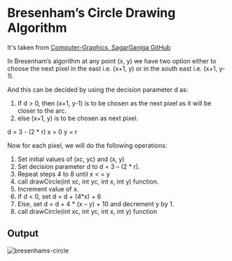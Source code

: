 # Bresenham’s Circle Drawing Algorithm

It's taken from [Computer-Graphics, SagarGaniga GitHub](https://github.com/SagarGaniga/computer-graphics)

In Bresenham’s algorithm at any point (x, y) we have two option either to choose the next pixel in the east i.e. (x+1, y) or in the south east i.e. (x+1, y-1).

And this can be decided by using the decision parameter d as:

1. If d > 0, then (x+1, y-1) is to be chosen as the next pixel as it will be closer to the arc.
2. else (x+1, y) is to be chosen as next pixel.

d = 3 - (2 * r)
x = 0
y = r

Now for each pixel, we will do the following operations:

1. Set initial values of (xc, yc) and (x, y)
2. Set decision parameter d to d = 3 – (2 * r).
3. Repeat steps 4 to 8 until x < = y
4. call drawCircle(int xc, int yc, int x, int y) function.
5. Increment value of x.
6. If d < 0, set d = d + (4*x) + 6
7. Else, set d = d + 4 * (x – y) + 10 and decrement y by 1.
8. call drawCircle(int xc, int yc, int x, int y) function

## Output

<!-- ![step1](https://github.com/actionanand/cppGraphicsExamples/blob/main/assets/gif/bresenhams-circle.gif) -->
<!-- ![step1](https://raw.githubusercontent.com/actionanand/cppGraphicsExamples/main/assets/gif/bresenhams-circle.gif) -->
![bresenhams-circle](https://user-images.githubusercontent.com/46064269/235466091-a5791bf7-cf4d-4d6e-9e1f-c7d1d3459057.gif)

